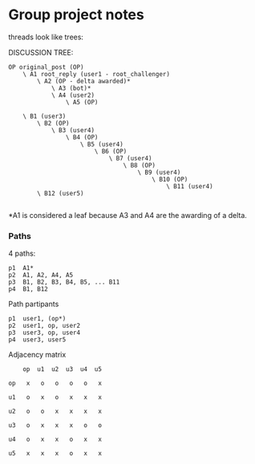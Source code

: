 # Group project notes

threads look like trees:

DISCUSSION TREE:
```
OP original_post (OP)
    \ A1 root_reply (user1 - root_challenger)
        \ A2 (OP - delta awarded)*
            \ A3 (bot)*
            \ A4 (user2)
                \ A5 (OP)
            
    \ B1 (user3) 
        \ B2 (OP)
            \ B3 (user4)
                \ B4 (OP)
                    \ B5 (user4)
                        \ B6 (OP)
                            \ B7 (user4)
                                \ B8 (OP)
                                    \ B9 (user4)
                                        \ B10 (OP)
                                            \ B11 (user4)
        \ B12 (user5)
      
```
*A1 is considered a leaf because A3 and A4 are the awarding of a delta. 


### Paths 
4 paths:
```
p1  A1*
p2  A1, A2, A4, A5
p3  B1, B2, B3, B4, B5, ... B11
p4  B1, B12
```
Path partipants
```
p1  user1, (op*)
p2  user1, op, user2
p3  user3, op, user4
p4  user3, user5
```

Adjacency matrix
```
    op  u1  u2  u3  u4  u5

op   x   o   o   o   o   x

u1   o   x   o   x   x   x

u2   o   o   x   x   x   x

u3   o   x   x   x   o   o

u4   o   x   x   o   x   x

u5   x   x   x   o   x   x
```


